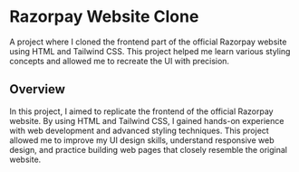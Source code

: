 # Razorpay Website Clone

A project where I cloned the frontend part of the official Razorpay website using HTML and Tailwind CSS. This project helped me learn various styling concepts and allowed me to recreate the UI with precision.

## Overview

In this project, I aimed to replicate the frontend of the official Razorpay website. By using HTML and Tailwind CSS, I gained hands-on experience with web development and advanced styling techniques. This project allowed me to improve my UI design skills, understand responsive web design, and practice building web pages that closely resemble the original website.

 
